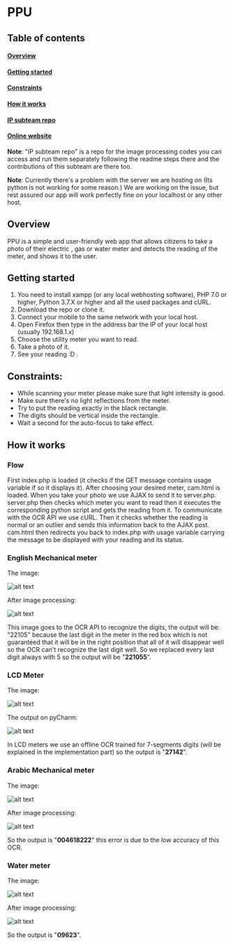 # PPU
## Table of contents
#### [Overview](https://github.com/eng-OmarAdel/PPU/blob/master/README.md#overview)
#### [Getting started](https://github.com/eng-OmarAdel/PPU/blob/master/README.md#getting-started)
#### [Constraints](https://github.com/eng-OmarAdel/PPU/blob/master/README.md#constraints)
#### [How it works](https://github.com/eng-OmarAdel/PPU/blob/master/README.md#how-it-works)
#### [IP subteam repo](https://github.com/OmarAliAbdelNaby/ImageProcessing)
#### [Online website](http://pputest.tk/)

**Note**: "IP subteam repo" is a repo for the image processing codes you can access and run them separately following the readme steps there and the contributions of this subteam are there too.

**Note**: Currently there's a problem with the server we are hosting on (Its python is not working for some reason.) We are working on the issue, but rest assured our app will work perfectly fine on your localhost or any other host.

## Overview
PPU is a simple and user-friendly web app that allows citizens to take a photo of their electric ,
gas or water meter and detects the reading of the meter, and shows it to the user.
## Getting started
1. You need to install xampp (or any local webhosting software), PHP 7.0 or higher, Python 3.7.X or higher and all the used packages and cURL.
2. Download the repo or clone it.
3. Connect your mobile to the same network with your local host.
4. Open Firefox then type in the address bar the IP of your local host (usually 192.168.1.x)
5. Choose the utility meter you want to read.
6. Take a photo of it.
7. See your reading :D .
## Constraints:
- While scanning your meter please make sure that light intensity is good.
- Make sure there&#39;s no light reflections from the meter.
- Try to put the reading exactly in the black rectangle.
- The digits should be vertical inside the rectangle.
- Wait a second for the auto-focus to take effect.
## How it works
### Flow
First index.php is loaded (it checks if the GET message contains usage variable if so it displays it).
After choosing your desired meter, cam.html is loaded. When you take your photo we use AJAX to send it to server.php.
server.php then checks which meter you want to read then it executes the corresponding python script and gets the reading from it. To communicate with the OCR API we use cURL. Then it checks whether the reading is normal or an outlier and sends this information back to the AJAX post. cam.html then redirects you back to index.php with usage variable carrying the message to be displayed with your reading and its status.
### English Mechanical meter
The image:

![alt text](https://github.com/eng-OmarAdel/PPU/tree/master/images/example1.jpg)

After image processing:

![alt text](https://github.com/eng-OmarAdel/PPU/tree/master/images/example1_mainOutput.jpg)

This image goes to the OCR API to recognize the digits, the output will be: "22105" because the last digit in the meter in the red box which is not guaranteed that it will be in the right position that all of it will disappear well so the OCR can't recognize the last digit well. So we replaced every last digit always with 5 so the output will be "**221055**".
### LCD Meter
The image:

![alt text](https://github.com/eng-OmarAdel/PPU/tree/master/images/example22_6.jpg)

The output on pyCharm:

![alt text](https://github.com/eng-OmarAdel/PPU/tree/master/images/example22_6.jpg)

In LCD meters we use an offline OCR trained for 7-segments digits (will be explained in the implementation part) so the output is "**27142**".
### Arabic Mechanical meter
The image:

![alt text](https://github.com/eng-OmarAdel/PPU/tree/master/images/arabic.jpg)

After image processing:

![alt text](https://github.com/eng-OmarAdel/PPU/tree/master/images/mainOutput_arabic.jpg)

So the output is "**004618222**" this error is due to the low accuracy of this OCR.
### Water meter
The image:

![alt text](https://github.com/eng-OmarAdel/PPU/tree/master/images/arabic2.jpg)

After image processing:

![alt text](https://github.com/eng-OmarAdel/PPU/tree/master/images/warpedIMG22.jpg)

So the output is "**09623**".
